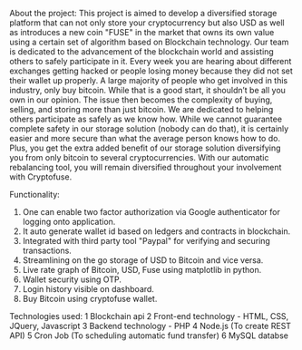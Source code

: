 About the project:
This project is aimed to develop a diversified storage platform that can not only store your cryptocurrency but also USD as well as introduces a new coin "FUSE" in the market that owns its own value using a certain set of algorithm based on Blockchain technology.
Our team is dedicated to the advancement of the blockchain world and assisting others to safely participate in it. Every week you are hearing about different exchanges getting hacked or people losing money because they did not set their wallet up properly. A large majority of people who get involved in this industry, only buy bitcoin. While that is a good start, it shouldn’t be all you own in our opinion. The issue then becomes the complexity of buying, selling, and storing more than just bitcoin. We are dedicated to helping others participate as safely as we know how. While we cannot guarantee complete safety in our storage solution (nobody can do that), it is certainly easier and more secure than what the average person knows how to do. Plus, you get the extra added benefit of our storage solution diversifying you from only bitcoin to several cryptocurrencies. With our automatic rebalancing tool, you will remain diversified throughout your involvement with Cryptofuse. 

Functionality:
1. One can enable two factor authorization via Google authenticator for logging onto application.
2. It auto generate wallet id based on ledgers and contracts in blockchain.
3. Integrated with third party tool "Paypal" for verifying and securing transactions.
4. Streamlining on the go storage of USD to Bitcoin and vice versa.
5. Live rate graph of Bitcoin, USD, Fuse using matplotlib in python.
6. Wallet security using OTP.
7. Login history visible on dashboard.
8. Buy Bitcoin using cryptofuse wallet.

Technologies used:
1 Blockchain api
2 Front-end technology - HTML, CSS, JQuery, Javascript
3 Backend technology - PHP
4 Node.js (To create REST API)
5 Cron Job (To scheduling automatic fund transfer)
6 MySQL databse



